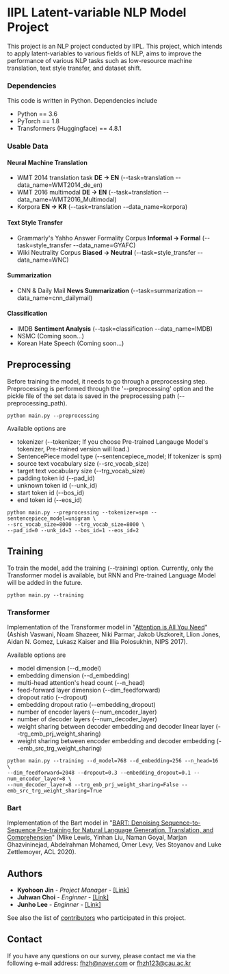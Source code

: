 # IIPL Latent-variable NLP Model Project
This project is an NLP project conducted by IIPL. This project, which intends to apply latent-variables to various fields of NLP, aims to improve the performance of various NLP tasks such as low-resource machine translation, text style transfer, and dataset shift.

### Dependencies

This code is written in Python. Dependencies include

* Python == 3.6
* PyTorch == 1.8
* Transformers (Huggingface) == 4.8.1

### Usable Data
#### Neural Machine Translation
* WMT 2014 translation task **DE -> EN** (--task=translation --data_name=WMT2014_de_en)
* WMT 2016 multimodal **DE -> EN** (--task=translation --data_name=WMT2016_Multimodal)
* Korpora **EN -> KR** (--task=translation --data_name=korpora)
#### Text Style Transfer
* Grammarly's Yahho Answer Formality Corpus **Informal -> Formal** (--task=style_transfer --data_name=GYAFC)
* Wiki Neutrality Corpus **Biased -> Neutral** (--task=style_transfer --data_name=WNC)
#### Summarization
* CNN & Daily Mail **News Summarization** (--task=summarization --data_name=cnn_dailymail)
#### Classification
* IMDB **Sentiment Analysis** (--task=classification --data_name=IMDB)
* NSMC (Coming soon...)
* Korean Hate Speech (Coming soon...)

## Preprocessing

Before training the model, it needs to go through a preprocessing step. Preprocessing is performed through the '--preprocessing' option and the pickle file of the set data is saved in the preprocessing path (--preprocessing_path).

```
python main.py --preprocessing
```

Available options are 
* tokenizer (--tokenizer; If you choose Pre-trained Langauge Model's tokenizer, Pre-trained version will load.)
* SentencePiece model type (--sentencepiece_model; If tokenizer is spm)
* source text vocabulary size (--src_vocab_size)
* target text vocabulary size (--trg_vocab_size)
* padding token id (--pad_id)
* unknown token id (--unk_id)
* start token id (--bos_id)
* end token id (--eos_id)

```
python main.py --preprocessing --tokenizer=spm --sentencepiece_model=unigram \
--src_vocab_size=8000 --trg_vocab_size=8000 \
--pad_id=0 --unk_id=3 --bos_id=1 --eos_id=2
```

## Training

To train the model, add the training (--training) option. Currently, only the Transformer model is available, but RNN and Pre-trained Language Model will be added in the future.

```
python main.py --training
```

### Transformer
Implementation of the Transformer model in "[Attention is All You Need](https://proceedings.neurips.cc/paper/2017/file/3f5ee243547dee91fbd053c1c4a845aa-Paper.pdf)" (Ashish Vaswani, Noam Shazeer, Niki Parmar, Jakob Uszkoreit, Llion Jones, Aidan N. Gomez, Lukasz Kaiser and Illia Polosukhin, NIPS 2017).

Available options are 
* model dimension (--d_model)
* embedding dimension (--d_embedding)
* multi-head attention's head count (--n_head)
* feed-forward layer dimension (--dim_feedforward)
* dropout ratio (--dropout)
* embedding dropout ratio (--embedding_dropout)
* number of encoder layers (--num_encoder_layer)
* number of decoder layers (--num_decoder_layer)
* weight sharing between decoder embedding and decoder linear layer (--trg_emb_prj_weight_sharing)
* weight sharing between encoder embedding and decoder embedding (--emb_src_trg_weight_sharing)

```
python main.py --training --d_model=768 --d_embedding=256 --n_head=16 \
--dim_feedforward=2048 --dropout=0.3 --embedding_dropout=0.1 --num_encoder_layer=8 \
--num_decoder_layer=8 --trg_emb_prj_weight_sharing=False --emb_src_trg_weight_sharing=True
```

### Bart
Implementation of the Bart model in "[BART: Denoising Sequence-to-Sequence Pre-training for Natural Language Generation, Translation, and Comprehension](https://arxiv.org/pdf/1910.13461.pdf)" (Mike Lewis, Yinhan Liu, Naman Goyal, Marjan Ghazvininejad, Abdelrahman Mohamed, Omer Levy, Ves Stoyanov and Luke Zettlemoyer, ACL 2020).

## Authors

* **Kyohoon Jin** - *Project Manager* - [[Link]](https://github.com/fhzh123)
* **Juhwan Choi** - *Enginner* - [[Link]](https://github.com/c-juhwan)
* **Junho Lee** - *Enginner* - [[Link]](https://github.com/saitros)

See also the list of [contributors](https://github.com/orgs/IIPL-CAU/people) who participated in this project.

## Contact

If you have any questions on our survey, please contact me via the following e-mail address: fhzh@naver.com or fhzh123@cau.ac.kr
